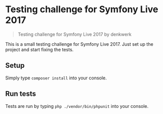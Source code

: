 # Testing challenge for Symfony Live 2017

> Testing challenge for Symfony Live 2017 by denkwerk

This is a small testing challenge for Symfony Live 2017. Just set up the project and start fixing the tests.

## Setup

Simply type `composer install` into your console.

## Run tests

Tests are run by typing `php ./vendor/bin/phpunit` into your console.
